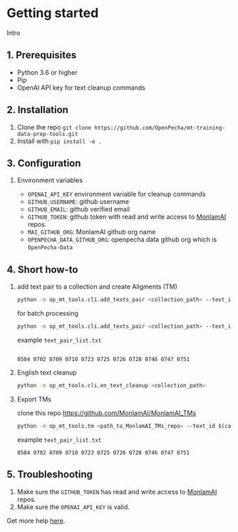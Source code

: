 # Getting started

Intro

## 1. Prerequisites

- Python 3.6 or higher
- Pip
- OpenAI API key for text cleanup commands

## 2. Installation

1. Clone the repo `git clone https://github.com/OpenPecha/mt-training-data-prep-tools.git`
2. Install with `pip install -e .`

## 3. Configuration

1. Environment variables

   - `OPENAI_API_KEY` environment variable for cleanup commands
   - `GITHUB_USERNAME`: github username
   - `GITHUB_EMAIL`: github verified email
   - `GITHUB_TOKEN`: github token with read and write access to [MonlamAI](https://github.com/MonlamAI) repos.
   - `MAI_GITHUB_ORG`: MonlamAI github org name
   - `OPENPECHA_DATA_GITHUB_ORG`: openpecha data github org which is `OpenPecha-Data`

## 4. Short how-to

1. add text pair to a collection and create Aligments (TM)

   ```bash
   python -m op_mt_tools.cli.add_texts_pair <collection_path> --text_ids <text_id1> <text_id2>
   ```

   for batch processing

   ```bash
   python -m op_mt_tools.cli.add_texts_pair <collection_path> --text_ids --text_ids $(cat data/text_pairs_list.txt)
   ```

   example `text_pair_list.txt`

   ```

   0504 0702 0709 0710 0723 0725 0726 0728 0746 0747 0751

   ```

2. English text cleanup

   ```bash
   python -m op_mt_tools.cli.en_text_cleanup <collection_path>
   ```

3. Export TMs

   clone this repo https://github.com/MonlamAI/MonlamAI_TMs

   ```bash
   python -m op_mt_tools.tm <path_to_MonlamAI_TMs_repo> --text_id $(cat text_pairs_list.txt)
   ```

   example `text_pair_list.txt`

   ```
   0504 0702 0709 0710 0723 0725 0726 0728 0746 0747 0751
   ```

## 5. Troubleshooting

1. Make sure the `GITHUB_TOKEN` has read and write access to [MonlamAI](https://github.com/MonlamAI) repos.
1. Make sure the `OPENAI_API_KEY` is valid.

Get more help [here](help.md).
